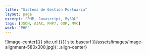 ```yaml
---
title: "Sistema de Gestión Portuaria"
layout: page
excerpt: "PHP, Javascript, MySQL"
tags: [JSON, AJAX, PHP7, OOP, MVC]
work: "PHP"
---
```




![image-center]({{ site.url }}{{ site.baseurl }}/assets/images/image-alignment-580x300.jpg){: .align-center}